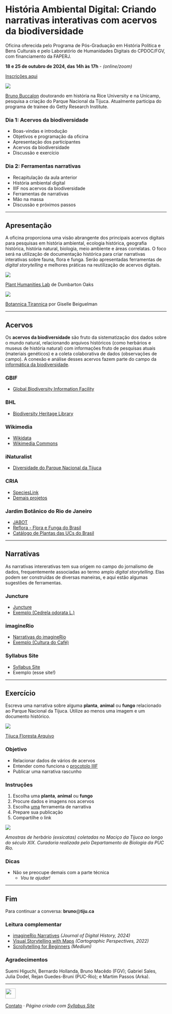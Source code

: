 # História Ambiental Digital: Criando narrativas interativas com acervos da biodiversidade

Oficina oferecida pelo Programa de Pós-Graduação em História Política e Bens Culturais e pelo Laboratório de Humanidades Digitais do CPDOC/FGV, com financiamento da FAPERJ.

__18 e 25 de outubro de 2024, das 14h às 17h__ - _(online/zoom)_

[Inscrições aqui](https://cpdoc.fgv.br/2024-oficinas-pphpbc)


<img src='img/bruno.png' class='noresize'>

[Bruno Buccalon](https://bruno.land/) doutorando em história na Rice University e na Unicamp, pesquisa a criação do Parque Nacional da Tijuca. Atualmente participa do programa de trainee do Getty Research Institute. 


### Dia 1: Acervos da biodiversidade

- Boas-vindas e introdução
- Objetivos e programação da oficina
- Apresentação dos participantes
- Acervos da biodiversidade
- Discussão e exercício


### Dia 2: Ferramentas narrativas

- Recapitulação da aula anterior
- História ambiental digital
- IIIF nos acervos da biodiversidade
- Ferramentas de narrativas
- Mão na massa
- Discussão e próximos passos


---


## Apresentação

A oficina proporciona uma visão abrangente dos principais acervos digitais para pesquisas em história ambiental, ecologia histórica, geografia histórica, história natural, biologia, meio ambiente e áreas correlatas. O foco será na utilização de documentação histórica para criar narrativas interativas sobre fauna, flora e funga. Serão apresentadas ferramentas de _digital storytelling_ e melhores práticas na reutilização de acervos digitais.


<img src='img/plant-humanities.jpg' class='noresize'>

[Plant Humanities Lab](https://lab.plant-humanities.org/) de Dumbarton Oaks


<img src='img/botannica.jpg'>

[Botannica Tirannica](https://botannicatirannica.desvirtual.com/) por Giselle Beiguelman


---


## Acervos

Os __acervos da biodiversidade__ são fruto da sistematização dos dados sobre o mundo natural, relacionando arquivos históricos (como herbários e museus de história natural) com informações fruto de pesquisas atuais (materiais genéticos) e a coleta colaborativa de dados (observações de campo). A conexão e análise desses acervos fazem parte do campo da [informática da biodiversidade](https://pt.wikipedia.org/wiki/Inform%C3%A1tica_para_a_biodiversidade).


### GBIF

- [Global Biodiversity Information Facility](https://www.gbif.org/)


### BHL

- [Biodiversity Heritage Library](https://www.biodiversitylibrary.org/)


### Wikimedia

- [Wikidata](https://www.wikidata.org/)
- [Wikimedia Commons](https://commons.wikimedia.org/)


### iNaturalist

- [Diversidade do Parque Nacional da Tijuca](https://www.inaturalist.org/projects/diversidade-do-parque-nacional-da-tijuca)


### CRIA

- [SpeciesLink](https://specieslink.net/search/)
- [Demais projetos](https://www.cria.org.br/projetos)


### Jardim Botânico do Rio de Janeiro

- [JABOT](https://jabot.jbrj.gov.br/)
- [Reflora - Flora e Funga do Brasil](https://reflora.jbrj.gov.br/)
- [Catálogo de Plantas das UCs do Brasil](https://catalogo-ucs-brasil.jbrj.gov.br/)


---


## Narrativas

As narrativas intererativas tem sua origem no campo do jornalismo de dados, frequentemente associadas ao termo amplo _digital storytelling_. Elas podem ser construídas de diversas maneiras, e aqui estão algumas sugestões de ferramentas.


### Juncture

- [Juncture](https://www.juncture-digital.org/)
- [Exemplo (Cedrela odorata L.)](https://www.juncture-digital.org/buccalon/cpdoc-workshop/juncture)


### imagineRio

- [Narrativas do imagineRio](https://narratives.imaginerio.org/pt)
- [Exemplo (Cultura do Café)](https://narratives.imaginerio.org/view/618abaf27aa17b004cadcaf3)


### Syllabus Site

- [Syllabus Site](https://infovis.fh-potsdam.de/syllabus-site/)
- Exemplo (esse site!)


---


## Exercício

Escreva uma narrativa sobre alguma __planta__, __animal__ ou __fungo__ relacionado ao Parque Nacional da Tijuca. Utilize ao menos uma imagem e um documento histórico.


<img src='img/tijuca-photo.jpg' class='noresize'>

[Tijuca Floresta Arquivo](https://tiju.ca/)


### Objetivo

- Relacionar dados de vários de acervos
- Entender como funciona o [procotolo IIIF](https://medium.com/ecologiadigital/conhecendo-o-iiif-padr%C3%B5es-e-ferramentas-para-publica%C3%A7%C3%A3o-de-imagens-na-web-a62af62a1b36)
- Publicar uma narrativa rascunho


### Instruções

1. Escolha uma __planta__, __animal__ ou __fungo__
2. Procure dados e imagens nos acervos
3. Escolha <ins>uma</ins> ferramenta de narrativa
4. Prepare sua publicação
3. Compartilhe o link


<img src='img/exsicatas.jpg'>

_Amostras de herbário (exsicatas) coletadas no Maciço da Tijuca ao longo do século XIX. Curadoria realizada pelo Departamento de Biologia da PUC Rio._


### Dicas

- Não se preocupe demais com a parte técnica
    -  _Vou te ajudar!_


---


## Fim

Para continuar a conversa: __bruno__@__tiju.ca__


### Leitura complementar

- [imagineRio Narratives](https://journalofdigitalhistory.org/en/article/m734RWDSLo9C) _(Journal of Digital History, 2024)_
- [Visual Storytelling with Maps](https://doi.org/10.14714/CP100.1759) _(Cartographic Perspectives, 2022)_ 
- [Scrollytelling for Beginners](https://medium.com/@scrollyforbeginners/scrollytelling-for-beginners-1-551c5bad9631) _(Medium)_



### Agradecimentos

Suemi Higuchi, Bernardo Hollanda, Bruno Macêdo (FGV); Gabriel Sales, Julia Dodel, Rejan Guedes-Bruni (PUC-Rio); e Martim Passos (Arka).





---


[<img src='img/tijuca-logo.svg' style='height:2.25em'>](https://tiju.ca/)
 
[Contato](mailto:buccalon@rice.edu?subject=Workshop%20CPDOC) · *Página criada com [Syllabus Site](https://infovis.fh-potsdam.de/syllabus-site/)*
